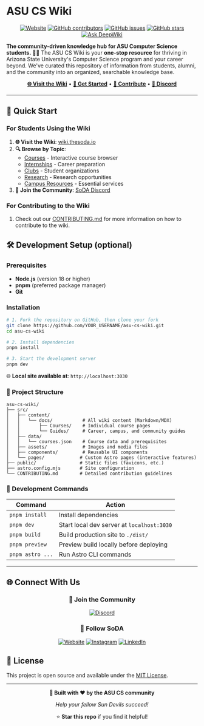 # ASU CS Wiki

<div align="center">
  <a href="https://wiki.thesoda.io"><img src="https://img.shields.io/website?url=https%3A%2F%2Fwiki.thesoda.io&label=wiki.thesoda.io" alt="Website"></a>
  <a href="https://github.com/asusoda/asu-cs-wiki/graphs/contributors"><img src="https://img.shields.io/github/contributors/asusoda/asu-cs-wiki?color=orange" alt="GitHub contributors"></a>
  <a href="https://github.com/asusoda/asu-cs-wiki/issues"><img src="https://img.shields.io/github/issues/asusoda/asu-cs-wiki" alt="GitHub issues"></a>
  <a href="https://github.com/asusoda/asu-cs-wiki/stargazers"><img src="https://img.shields.io/github/stars/asusoda/asu-cs-wiki?style=social" alt="GitHub stars"></a>
  <a href="https://deepwiki.com/asusoda/asu-cs-wiki"><img src="https://deepwiki.com/badge.svg" alt="Ask DeepWiki"></a>
</div>

**The community-driven knowledge hub for ASU Computer Science students.** 🔱🥤 The ASU CS Wiki is your **one-stop resource** for thriving in Arizona State University's Computer Science program and your career beyond. We've curated this repository of information from students, alumni, and the community into an organized, searchable knowledge base.


<div align="center" style="margin-bottom: 20px;">
  <a href="https://wiki.thesoda.io"><strong>🌐 Visit the Wiki</strong></a> •
  <a href="#-quick-start"><strong>🚀 Get Started</strong></a> •
  <a href="#-contribute"><strong>🤝 Contribute</strong></a> •
  <a href="https://discord.gg/g6Nu8Fj4G6"><strong>💬 Discord</strong></a>
</div>


<!-- ## 🌟 Key Features

### 📖 **Interactive Course Browser**
- **CSE classes** from 110 to advanced electives
- **Prerequisite mapping** and course progression visualization
- **Student reviews** and survival tips for each course
- **Real-time updates** from the community

### 🎯 **Career & Internship Hub**
- Proven **resume templates** and review guidelines
- **Interview preparation** resources and coding practice
- **Industry connections** through SoDA and partner organizations
- **Networking opportunities** and professional development

### 🏫 **Campus Life Navigation**
- **Student organizations** and clubs (ACM, WiCS, GDSC, and more)
- **Research opportunities** and faculty connections
- **Campus resources** (3D printing, makerspaces, dining, health services)
- **Emergency contacts** and safety resources

### 🤝 **Community-Driven Content**
- **Edit any page** directly from the wiki
- **GitHub integration** for version control and collaboration
- **Community reviews** and continuous updates
- **Multiple contribution methods** (from quick edits to major features) -->

---

## 🚀 Quick Start

### For Students Using the Wiki

1. **🌐 Visit the Wiki**: [wiki.thesoda.io](https://wiki.thesoda.io)
2. **🔍 Browse by Topic**: 
   - [Courses](https://wiki.thesoda.io/guides/courses) - Interactive course browser
   - [Internships](https://wiki.thesoda.io/guides/internships) - Career preparation
   - [Clubs](https://wiki.thesoda.io/guides/clubs) - Student organizations
   - [Research](https://wiki.thesoda.io/guides/research) - Research opportunities
   - [Campus Resources](https://wiki.thesoda.io/guides/campus-resources) - Essential services
3. **💬 Join the Community**: [SoDA Discord](https://discord.gg/g6Nu8Fj4G6)

### For Contributing to the Wiki

1. Check out our [CONTRIBUTING.md](CONTRIBUTING.md) for more information on how to contribute to the wiki.


## 🛠 Development Setup (optional)

### Prerequisites

- **Node.js** (version 18 or higher)
- **pnpm** (preferred package manager)
- **Git**

### Installation

```bash
# 1. Fork the repository on GitHub, then clone your fork
git clone https://github.com/YOUR_USERNAME/asu-cs-wiki.git
cd asu-cs-wiki

# 2. Install dependencies
pnpm install

# 3. Start the development server
pnpm dev
```

🌐 **Local site available at**: `http://localhost:3030`

### 📁 Project Structure

```
asu-cs-wiki/
├── src/
│   ├── content/
│   │   └── docs/           # All wiki content (Markdown/MDX)
│   │       ├── Courses/    # Individual course pages
│   │       └── Guides/     # Career, campus, and community guides
│   ├── data/
│   │   └── courses.json    # Course data and prerequisites
│   ├── assets/             # Images and media files
│   ├── components/         # Reusable UI components
│   └── pages/             # Custom Astro pages (interactive features)
├── public/                # Static files (favicons, etc.)
├── astro.config.mjs       # Site configuration
└── CONTRIBUTING.md        # Detailed contribution guidelines
```

### 🧞 Development Commands

| Command | Action |
|---------|--------|
| `pnpm install` | Install dependencies |
| `pnpm dev` | Start local dev server at `localhost:3030` |
| `pnpm build` | Build production site to `./dist/` |
| `pnpm preview` | Preview build locally before deploying |
| `pnpm astro ...` | Run Astro CLI commands |

---

## 🌐 Connect With Us

<div align="center">

### 💬 **Join the Community**

[![Discord](https://img.shields.io/badge/Discord-Join%20the%20conversation-7289da?style=for-the-badge&logo=discord&logoColor=white)](https://discord.gg/g6Nu8Fj4G6)

### 🔗 **Follow SoDA**

[![Website](https://img.shields.io/badge/Website-thesoda.io-orange?style=for-the-badge&logo=web&logoColor=white)](https://thesoda.io)
[![Instagram](https://img.shields.io/badge/Instagram-@soda.asu-E4405F?style=for-the-badge&logo=instagram&logoColor=white)](https://www.instagram.com/soda.asu/)
[![LinkedIn](https://img.shields.io/badge/LinkedIn-The%20Software%20Developers%20Association-0077B5?style=for-the-badge&logo=linkedin&logoColor=white)](https://www.linkedin.com/company/thesoda/)

</div>

<!-- ---

## 📊 Project Stats

- **🎯 Courses Covered**: 20+ CSE courses with detailed information
- **👥 Student Organizations**: 9+ active CS clubs and communities  
- **🔗 Campus Resources**: Comprehensive directory of ASU services
- **✨ Interactive Features**: Course prerequisite mapping and navigation
- **🌍 Community**: Built by students, for students
 -->

## 📄 License

This project is open source and available under the [MIT License](LICENSE).

---

<div align="center">

**🔱 Built with ❤️ by the ASU CS community**

*Help your fellow Sun Devils succeed!*

⭐ **Star this repo** if you find it helpful!

</div>